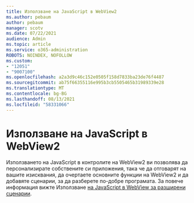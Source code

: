 ```yaml
---
title: Използване на JavaScript в WebView2
ms.author: pebaum
author: pebaum
manager: scotv
ms.date: 07/22/2021
audience: Admin
ms.topic: article
ms.service: o365-administration
ROBOTS: NOINDEX, NOFOLLOW
ms.custom:
- "12051"
- "9007100"
ms.openlocfilehash: a2a3d9c46c152e0505f158d7833ba23de76f4487
ms.sourcegitcommit: ab75f66355116e995b3cb5505465b31989339e28
ms.translationtype: MT
ms.contentlocale: bg-BG
ms.lasthandoff: 08/13/2021
ms.locfileid: "58331066"
---
```

# <a name="use-javascript-in-webview2"></a>Използване на JavaScript в WebView2

Използването на JavaScript в контролите на WebView2 ви позволява да персонализирате собствените си приложения, така че да отговарят на вашите изисквания, да очертаете основните функции на WebView2 и да добавяте сценарии, за да разберете по-добре програмата. За повече информация вижте Използване [на JavaScript в WebView за разширени сценарии](https://docs.microsoft.com/microsoft-edge/webview2/how-to/javascript).
